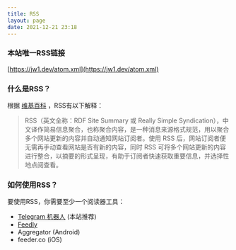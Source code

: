 ```yaml
---
title: RSS 
layout: page 
date: 2021-12-21 23:18
---
```


### 本站唯一RSS链接

[https://jw1.dev/atom.xml](https://jw1.dev/atom.xml)

### 什么是RSS？

根据 [维基百科](https://zh.wikipedia.org/wiki/RSS) ，RSS有以下解释：

> RSS（英文全称：RDF Site Summary 或 Really Simple Syndication），中文译作简易信息聚合，也称聚合内容，是一种消息来源格式规范，用以聚合多个网站更新的内容并自动通知网站订阅者。使用 RSS 后，网站订阅者便无需再手动查看网站是否有新的内容，同时 RSS 可将多个网站更新的内容进行整合，以摘要的形式呈现，有助于订阅者快速获取重要信息，并选择性地点阅查看。

### 如何使用RSS？

要使用RSS，你需要至少一个阅读器工具：

- [Telegram 机器人](https://t.me/rss2tg_bot) (本站推荐)
- [Feedly](https://feedly.com/)
- Aggregator (Android)
- feeder.co (iOS)
